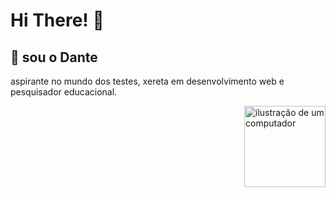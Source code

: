 <img scr= "https://user-images.githubusercontent.com/113047979/215866245-838e7c18-f656-4a98-97ee-341bdcb42ecf.png" />

# Hi There! 👋

<h2 id="started">📌 sou o Dante </h2>

aspirante no mundo dos testes, xereta em desenvolvimento web e pesquisador educacional.

<img src="https://github.com/dantefranzoi/dantefranzoi/assets/113047979/d3a61655-f650-4128-933a-147aefedf5a4.png" alt="ilustração de um computador" width="130px" align="right" style="max-width: 70%;">
